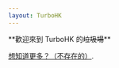 ```yaml
---
layout: TurboHK
---
```


<title>TurboHK</title>
**歡迎來到 TurboHK 的<s>垃圾場</s>**

[想知道更多？（不存在的）](/404.html).
